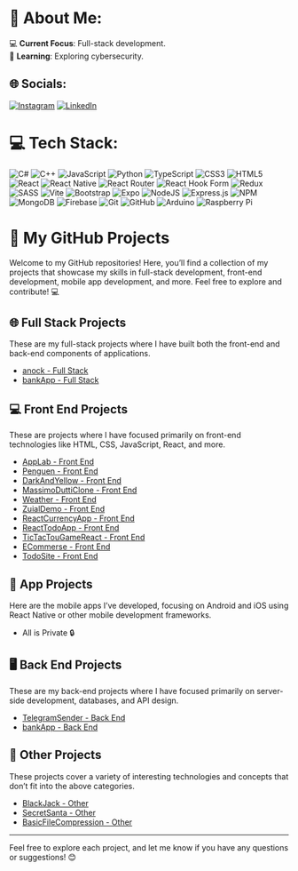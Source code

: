 # 💫 About Me:

💻 **Current Focus**: Full-stack development.  
🔐 **Learning**: Exploring cybersecurity.  

## 🌐 Socials:
[![Instagram](https://img.shields.io/badge/Instagram-%23E4405F.svg?logo=Instagram&logoColor=white)](https://instagram.com/photoman.ai) [![LinkedIn](https://img.shields.io/badge/LinkedIn-%230077B5.svg?logo=linkedin&logoColor=white)](https://www.linkedin.com/in/adil-abdulkerimov-881864312/) 


# 💻 Tech Stack:
![C#](https://img.shields.io/badge/c%23-%23239120.svg?style=for-the-badge&logo=csharp&logoColor=white) ![C++](https://img.shields.io/badge/c++-%2300599C.svg?style=for-the-badge&logo=c%2B%2B&logoColor=white) ![JavaScript](https://img.shields.io/badge/javascript-%23323330.svg?style=for-the-badge&logo=javascript&logoColor=%23F7DF1E) ![Python](https://img.shields.io/badge/python-3670A0?style=for-the-badge&logo=python&logoColor=ffdd54) ![TypeScript](https://img.shields.io/badge/typescript-%23007ACC.svg?style=for-the-badge&logo=typescript&logoColor=white) ![CSS3](https://img.shields.io/badge/css3-%231572B6.svg?style=for-the-badge&logo=css3&logoColor=white) ![HTML5](https://img.shields.io/badge/html5-%23E34F26.svg?style=for-the-badge&logo=html5&logoColor=white) ![React](https://img.shields.io/badge/react-%2320232a.svg?style=for-the-badge&logo=react&logoColor=%2361DAFB) ![React Native](https://img.shields.io/badge/react_native-%2320232a.svg?style=for-the-badge&logo=react&logoColor=%2361DAFB) ![React Router](https://img.shields.io/badge/React_Router-CA4245?style=for-the-badge&logo=react-router&logoColor=white) ![React Hook Form](https://img.shields.io/badge/React%20Hook%20Form-%23EC5990.svg?style=for-the-badge&logo=reacthookform&logoColor=white) ![Redux](https://img.shields.io/badge/redux-%23593d88.svg?style=for-the-badge&logo=redux&logoColor=white) ![SASS](https://img.shields.io/badge/SASS-hotpink.svg?style=for-the-badge&logo=SASS&logoColor=white) ![Vite](https://img.shields.io/badge/vite-%23646CFF.svg?style=for-the-badge&logo=vite&logoColor=white) ![Bootstrap](https://img.shields.io/badge/bootstrap-%238511FA.svg?style=for-the-badge&logo=bootstrap&logoColor=white) ![Expo](https://img.shields.io/badge/expo-1C1E24?style=for-the-badge&logo=expo&logoColor=#D04A37) ![NodeJS](https://img.shields.io/badge/node.js-6DA55F?style=for-the-badge&logo=node.js&logoColor=white) ![Express.js](https://img.shields.io/badge/express.js-%23404d59.svg?style=for-the-badge&logo=express&logoColor=%2361DAFB) ![NPM](https://img.shields.io/badge/NPM-%23CB3837.svg?style=for-the-badge&logo=npm&logoColor=white) ![MongoDB](https://img.shields.io/badge/MongoDB-%234ea94b.svg?style=for-the-badge&logo=mongodb&logoColor=white) ![Firebase](https://img.shields.io/badge/firebase-%23039BE5.svg?style=for-the-badge&logo=firebase) ![Git](https://img.shields.io/badge/git-%23F05033.svg?style=for-the-badge&logo=git&logoColor=white) ![GitHub](https://img.shields.io/badge/github-%23121011.svg?style=for-the-badge&logo=github&logoColor=white) ![Arduino](https://img.shields.io/badge/-Arduino-00979D?style=for-the-badge&logo=Arduino&logoColor=white) ![Raspberry Pi](https://img.shields.io/badge/-Raspberry_Pi-C51A4A?style=for-the-badge&logo=Raspberry-Pi)



# 🚀 My GitHub Projects

Welcome to my GitHub repositories! Here, you’ll find a collection of my projects that showcase my skills in full-stack development, front-end development, mobile app development, and more. Feel free to explore and contribute! 💻

## 🌐 Full Stack Projects
These are my full-stack projects where I have built both the front-end and back-end components of applications.

- [anock - Full Stack](https://github.com/photomanai/anock)  
- [bankApp - Full Stack](https://github.com/photomanai/bankApp)  

## 💻 Front End Projects
These are projects where I have focused primarily on front-end technologies like HTML, CSS, JavaScript, React, and more.

- [AppLab - Front End](https://github.com/photomanai/AppLab)  
- [Penguen - Front End](https://github.com/photomanai/Penguen)  
- [DarkAndYellow - Front End](https://github.com/photomanai/DarkAndYellow)  
- [MassimoDuttiClone - Front End](https://github.com/photomanai/MassimoDuttiClone)  
- [Weather - Front End](https://github.com/photomanai/Weather)  
- [ZuialDemo - Front End](https://github.com/photomanai/ZuialDemo)  
- [ReactCurrencyApp - Front End](https://github.com/photomanai/ReactCurrencyApp)  
- [ReactTodoApp - Front End](https://github.com/photomanai/ReactTodoApp)  
- [TicTacTouGameReact - Front End](https://github.com/photomanai/TicTacTouGameReact)  
- [ECommerse - Front End](https://github.com/photomanai/ECommerse)  
- [TodoSite - Front End](https://github.com/photomanai/TodoSite)  

## 📱 App Projects
Here are the mobile apps I’ve developed, focusing on Android and iOS using React Native or other mobile development frameworks.

- All is Private 🔒

## 🖥️ Back End Projects
These are my back-end projects where I have focused primarily on server-side development, databases, and API design.

- [TelegramSender - Back End](https://github.com/photomanai/TelegramSender)  
- [bankApp - Back End](https://github.com/photomanai/bankApp)  

## 🔧 Other Projects
These projects cover a variety of interesting technologies and concepts that don’t fit into the above categories.

- [BlackJack - Other](https://github.com/photomanai/BlackJack)  
- [SecretSanta - Other](https://github.com/photomanai/secretSanta)  
- [BasicFileCompression - Other](https://github.com/photomanai/BasicFileCompression)  

---

Feel free to explore each project, and let me know if you have any questions or suggestions! 😊

